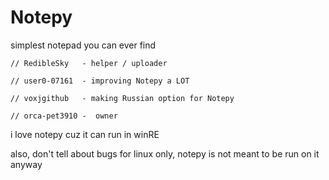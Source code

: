 # Notepy
simplest notepad you can ever find

`// RedibleSky   - helper / uploader`

`// user0-07161  - improving Notepy a LOT`

`// voxjgithub   - making Russian option for Notepy`

`// orca-pet3910 -  owner`

i love notepy cuz it can run in winRE

also, don't tell about bugs for linux only, notepy is not meant to be run on it anyway
